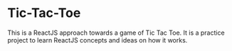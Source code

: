 # Tic-Tac-Toe
This is a ReactJS approach towards a game of Tic Tac Toe. It is a practice project to learn ReactJS concepts and ideas on how it works.
